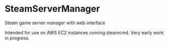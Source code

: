 # SteamServerManager
Steam game server manager with web interface

Intended for use on AWS EC2 instances running steamcmd. Very early work in progress.
